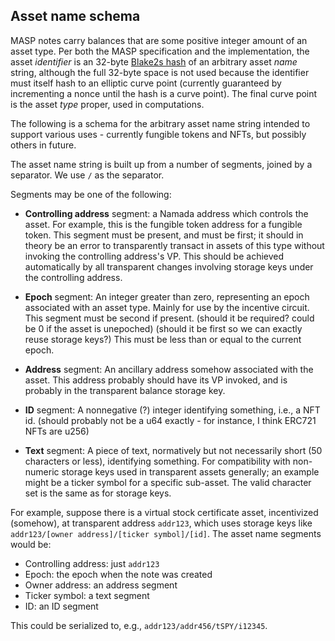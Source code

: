 ## Asset name schema

MASP notes carry balances that are some positive integer amount of an
asset type. Per both the MASP specification and the implementation, the
asset *identifier* is an 32-byte [Blake2s hash](https://www.blake2.net/) of an arbitrary asset
*name* string, although the full 32-byte space is not used because the
identifier must itself hash to an elliptic curve point (currently
guaranteed by incrementing a nonce until the hash is a curve point). The
final curve point is the asset *type* proper, used in computations.

The following is a schema for the arbitrary asset name string intended
to support various uses - currently fungible tokens and NFTs, but possibly
others in future.

The asset name string is built up from a number of segments, joined by a
separator. We use `/` as the separator.

Segments may be one of the following:

- **Controlling address** segment: a Namada address which controls the
  asset. For example, this is the fungible token address for a fungible
  token. This segment must be present, and must be first; it should in
  theory be an error to transparently transact in assets of this type
  without invoking the controlling address's VP. This should be achieved
  automatically by all transparent changes involving storage keys under
  the controlling address.

- **Epoch** segment: An integer greater than zero, representing an epoch
  associated with an asset type. Mainly for use by the incentive
  circuit. This segment must be second if present. (should it be
  required? could be 0 if the asset is unepoched) (should it be first so
  we can exactly reuse storage keys?) This must be less than or equal to
  the current epoch.

- **Address** segment: An ancillary address somehow associated with the
  asset. This address probably should have its VP invoked, and is
  probably in the transparent balance storage key.

- **ID** segment: A nonnegative (?) integer identifying something, i.e.,
  a NFT id. (should probably not be a u64 exactly - for instance, I
  think ERC721 NFTs are u256)

- **Text** segment: A piece of text, normatively but not necessarily
  short (50 characters or less), identifying something. For
  compatibility with non-numeric storage keys used in transparent assets
  generally; an example might be a ticker symbol for a specific
  sub-asset. The valid character set is the same as for storage keys.

For example, suppose there is a virtual stock certificate asset,
incentivized (somehow), at transparent address `addr123`, which uses
storage keys like `addr123/[owner address]/[ticker symbol]/[id]`. The
asset name segments would be:

- Controlling address: just `addr123`
- Epoch: the epoch when the note was created
- Owner address: an address segment
- Ticker symbol: a text segment
- ID: an ID segment

This could be serialized to, e.g., `addr123/addr456/tSPY/i12345`.
